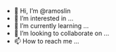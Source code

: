 - 👋 Hi, I’m @ramoslin
- 👀 I’m interested in ...
- 🌱 I’m currently learning ...
- 💞️ I’m looking to collaborate on ...
- 📫 How to reach me ...

<!---
ramoslin/ramoslin is a ✨ special ✨ repository because its `README.md` (this file) appears on your GitHub profile.
You can click the Preview link to take a look at your changes.
--->

